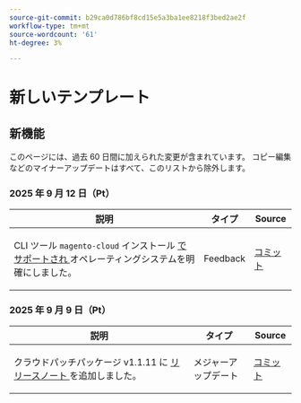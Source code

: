 ```yaml
---
source-git-commit: b29ca0d786bf8cd15e5a3ba1ee8218f3bed2ae2f
workflow-type: tm+mt
source-wordcount: '61'
ht-degree: 3%

---
```

# 新しいテンプレート

## 新機能

このページには、過去 60 日間に加えられた変更が含まれています。 コピー編集などのマイナーアップデートはすべて、このリストから除外します。

### 2025 年 9 月 12 日（Pt）

<table style="table-layout:auto;">
  <thead>
    <tr>
      <th>説明</th>
      <th>タイプ</th>
      <th>Source</th>
    </tr>
  </thead>
  <tbody>
    <tr>
      <td><p>CLI ツール <code class="language-plaintext highlighter-rouge">magento-cloud</code> インストール <a href="https://experienceleague.adobe.com/ja/docs/commerce-on-cloud/user-guide/dev-tools/cloud-cli/cloud-cli-overview"> でサポートされ </a> オペレーティングシステムを明確にしました。</p>
</td>
      <td>
        Feedback
      </td>
      <td><a href="https://github.com/AdobeDocs/commerce-on-cloud.en/commit/abae1d93c8e2a8cd9658c338835806f239c34464">コミット</a></td>
    </tr>
  </tbody>
</table>

### 2025 年 9 月 9 日（Pt）

<table style="table-layout:auto;">
  <thead>
    <tr>
      <th>説明</th>
      <th>タイプ</th>
      <th>Source</th>
    </tr>
  </thead>
  <tbody>
    <tr>
      <td><p>クラウドパッチパッケージ v1.1.11 に <a href="https://experienceleague.adobe.com/ja/docs/commerce-on-cloud/user-guide/release-notes/cloud-patches"> リリースノート </a> を追加しました。</p>
</td>
      <td>
        メジャーアップデート
      </td>
      <td><a href="https://github.com/AdobeDocs/commerce-on-cloud.en/commit/2b6f0790dbfb47472fd06db4a46e36c847873eb7">コミット</a></td>
    </tr>
  </tbody>
</table>
